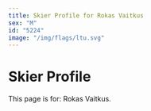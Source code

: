 ```yaml
---
title: Skier Profile for Rokas Vaitkus
sex: "M"
id: "5224"
image: "/img/flags/ltu.svg" 
---
```


# Skier Profile

This page is for: Rokas Vaitkus.
    